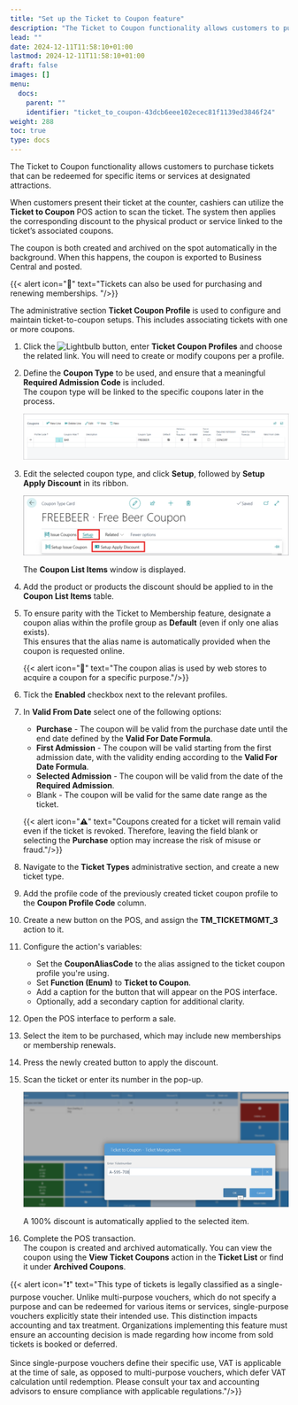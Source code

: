 ```yaml
---
title: "Set up the Ticket to Coupon feature"
description: "The Ticket to Coupon functionality allows customers to purchase tickets that can be redeemed for specific items or services at designated attractions."
lead: ""
date: 2024-12-11T11:58:10+01:00
lastmod: 2024-12-11T11:58:10+01:00
draft: false
images: []
menu:
  docs:
    parent: ""
    identifier: "ticket_to_coupon-43dcb6eee102ecec81f1139ed3846f24"
weight: 288
toc: true
type: docs
---
```


The Ticket to Coupon functionality allows customers to purchase tickets that can be redeemed for specific items or services at designated attractions. 

When customers present their ticket at the counter, cashiers can utilize the **Ticket to Coupon** POS action to scan the ticket. The system then applies the corresponding discount to the physical product or service linked to the ticket’s associated coupons. 

The coupon is both created and archived on the spot automatically in the background. When this happens, the coupon is exported to Business Central and posted.     

   {{< alert icon="📝" text="Tickets can also be used for purchasing and renewing memberships. "/>}}


The administrative section **Ticket Coupon Profile** is used to configure and maintain ticket-to-coupon setups. This includes associating tickets with one or more coupons.

1. Click the ![Lightbulb](Lightbulb_icon.PNG) button, enter **Ticket Coupon Profiles** and choose the related link.
   You will need to create or modify coupons per a profile.
2. Define the **Coupon Type** to be used, and ensure that a meaningful **Required Admission Code** is included.     
   The coupon type will be linked to the specific coupons later in the process. 

   ![ticket_coupon_profile](images/ticket_coupon_profiles.png)

3. Edit the selected coupon type, and click **Setup**, followed by **Setup Apply Discount** in its ribbon.      

   ![setup_apply_discount](images/setup_apply_discount.png)        

   The **Coupon List Items** window is displayed.

4. Add the product or products the discount should be applied to in the **Coupon List Items** table.

5. To ensure parity with the Ticket to Membership feature, designate a coupon alias within the profile group as **Default** (even if only one alias exists).      
   This ensures that the alias name is automatically provided when the coupon is requested online.       

   {{< alert icon="📝" text="The coupon alias is used by web stores to acquire a coupon for a specific purpose."/>}}

6. Tick the **Enabled** checkbox next to the relevant profiles.
7. In **Valid From Date** select one of the following options:    
   - **Purchase** - The coupon will be valid from the purchase date until the end date defined by the **Valid For Date Formula**.
   - **First Admission** - The coupon will be valid starting from the first admission date, with the validity ending according to the **Valid For Date Formula**. 
   - **Selected Admission** - The coupon will be valid from the date of the **Required Admission**.
   - Blank - The coupon will be valid for the same date range as the ticket. 

   {{< alert icon="⚠️" text="Coupons created for a ticket will remain valid even if the ticket is revoked. Therefore, leaving the field blank or selecting the <b>Purchase</b> option may increase the risk of misuse or fraud."/>}}

8. Navigate to the **Ticket Types** administrative section, and create a new ticket type. 
9.  Add the profile code of the previously created ticket coupon profile to the **Coupon Profile Code** column. 
10. Create a new button on the POS, and assign the **TM_TICKETMGMT_3** action to it. 
11. Configure the action's variables:       
       - Set the **CouponAliasCode** to the alias assigned to the ticket coupon profile you're using.
       - Set **Function (Enum)** to **Ticket to Coupon**. 
       - Add a caption for the button that will appear on the POS interface.
       - Optionally, add a secondary caption for additional clarity.

12. Open the POS interface to perform a sale. 
13. Select the item to be purchased, which may include new memberships or membership renewals.
14. Press the newly created button to apply the discount.      
15. Scan the ticket or enter its number in the pop-up.      

    ![pos_ticket_to_coupon](Images/pos_ticket_to_coupon.png)

    A 100% discount is automatically applied to the selected item. 
16. Complete the POS transaction.     
    The coupon is created and archived automatically. You can view the coupon using the **View Ticket Coupons** action in the **Ticket List** or find it under **Archived Coupons**.


   {{< alert icon="❗" text="This type of tickets is legally classified as a single-purpose voucher. Unlike multi-purpose vouchers, which do not specify a purpose and can be redeemed for various items or services, single-purpose vouchers explicitly state their intended use. This distinction impacts accounting and tax treatment. Organizations implementing this feature must ensure an accounting decision is made regarding how income from sold tickets is booked or deferred. <br/> <br/> Since single-purpose vouchers define their specific use, VAT is applicable at the time of sale, as opposed to multi-purpose vouchers, which defer VAT calculation until redemption. Please consult your tax and accounting advisors to ensure compliance with applicable regulations."/>}}